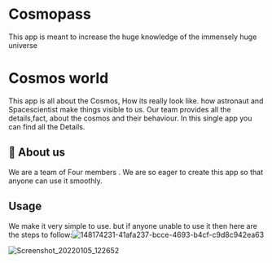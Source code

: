 # Cosmopass
This app is meant to increase the huge knowledge of the immensely huge universe


# Cosmos world

This app is all about the Cosmos, How its really look like.
 how astronaut and Spacescientist make things visible to us. Our team provides all the details,fact, about the cosmos and their behaviour. In this single app you can find all the Details.


## 🚀 About us 
We are a team of Four members . 
We are so eager to create this app so that anyone can use it smoothly.



## Usage

We make it very simple to use.
but if anyone unable to use it then here are the steps to follow:![148174231-41afa237-bcce-4693-b4cf-c9d8c942ea63](https://user-images.githubusercontent.com/77083567/148174314-39f1aa82-8a52-4392-8b18-d4e48f837299.png)



![Screenshot_20220105_122652](https://user-images.githubusercontent.com/77083567/148174256-4a0ad629-4625-4774-8ae7-a2dd319965a0.png)

